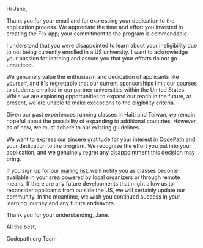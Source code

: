 Hi Jane,

Thank you for your email and for expressing your dedication to the application process. We appreciate the time and effort you invested in creating the Flix app; your commitment to the program is commendable.

I understand that you were disappointed to learn about your ineligibility due to not being currently enrolled in a US university. I want to acknowledge your passion for learning and assure you that your efforts do not go unnoticed.

We genuinely value the enthusiasm and dedication of applicants like yourself, and it's regrettable that our current sponsorships limit our courses to students enrolled in our partner universities within the United States. While we are exploring opportunities to expand our reach in the future, at present, we are unable to make exceptions to the eligibility criteria.

Given our past experiences running classes in Haiti and Taiwan, we remain hopeful about the possibility of expanding to additional countries. However, as of now, we must adhere to our existing guidelines.

We want to express our sincere gratitude for your interest in CodePath and your dedication to the program. We recognize the effort you put into your application, and we genuinely regret any disappointment this decision may bring.

If you sign up for our [mailing list](https://share.hsforms.com/1eg_EOoQpR4ObU4s8fUES2Q36gst), we’ll notify you as classes become available in your area powered by local organizers or through remote means. If there are any future developments that might allow us to reconsider applicants from outside the US, we will certainly update our community. In the meantime, we wish you continued success in your learning journey and any future endeavors.

Thank you for your understanding, Jane.

All the best,

Codepath.org Team
